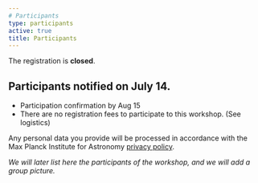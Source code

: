 ```yaml
---
# Participants
type: participants
active: true
title: Participants
---
```


<i class="fa-solid fa-people-group"></i> The registration is **closed**.

## <i class="fa-solid fa-envelope-open-text"></i> Participants notified on **July 14**. 
* Participation confirmation by Aug 15
* There are no registration fees to participate to this workshop. (See logistics)

<i class="fa-solid fa-file-shield"></i> Any personal data you provide will be processed in accordance with the Max Planck Institute for Astronomy [privacy policy](http://www.mpia.de/privacy-policy).

_We will later list here the participants of the workshop, and we will add a group picture._
